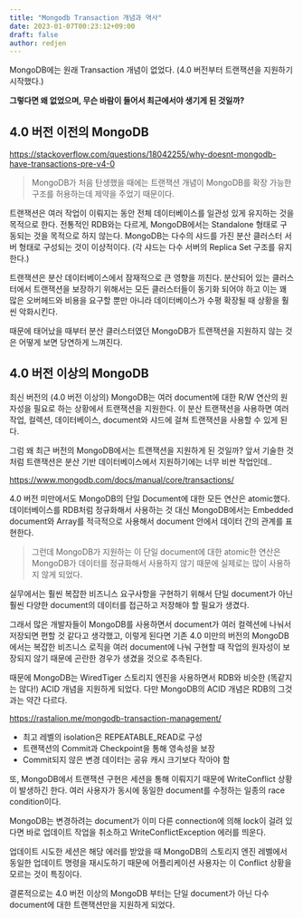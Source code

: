 ```yaml
---
title: "Mongodb Transaction 개념과 역사"
date: 2023-01-07T00:23:12+09:00
draft: false
author: redjen
---
```


MongoDB에는 원래 Transaction 개념이 없었다. (4.0 버전부터 트랜잭션을 지원하기 시작했다.)

**그렇다면 왜 없었으며, 무슨 바람이 들어서 최근에서야 생기게 된 것일까?**

## 4.0 버전 이전의 MongoDB

https://stackoverflow.com/questions/18042255/why-doesnt-mongodb-have-transactions-pre-v4-0

> MongoDB가 처음 탄생했을 때에는 트랜잭션 개념이 MongoDB를 확장 가능한 구조를 허용하는데 제약을 주었기 때문이다.

트랜잭션은 여러 작업이 이뤄지는 동안 전체 데이터베이스를 일관성 있게 유지하는 것을 목적으로 한다. 전통적인 RDB와는 다르게, MongoDB에서는 Standalone 형태로 구동되는 것을 목적으로 하지 않는다. MongoDB는 다수의 샤드를 가진 분산 클러스터 서버 형태로 구성되는 것이 이상적이다. (각 샤드는 다수 서버의 Replica Set 구조를 유지한다.)

트랜잭션은 분산 데이터베이스에서 잠재적으로 큰 영향을 끼친다. 분산되어 있는 클러스터에서 트랜잭션을 보장하기 위해서는 모든 클러스터들이 동기화 되어야 하고 이는 꽤 많은 오버헤드와 비용을 요구할 뿐만 아니라 데이터베이스가 수평 확장될 때 상황을 훨씬 악화시킨다.

때문에 태어났을 때부터 분산 클러스터였던 MongoDB가 트랜잭션을 지원하지 않는 것은 어떻게 보면 당연하게 느껴진다.

## 4.0 버전 이상의 MongoDB

최신 버전의 (4.0 버전 이상의) MongoDB는 여러 document에 대한 R/W 연산의 원자성을 필요로 하는 상황에서 트랜잭션을 지원한다.
이 분산 트랜잭션을 사용하면 여러 작업, 컬렉션, 데이터베이스, document와 샤드에 걸쳐 트랜잭션을 사용할 수 있게 된다. 

그럼 왜 최근 버전의 MongoDB에서는 트랜잭션을 지원하게 된 것일까?
앞서 기술한 것처럼 트랜잭션은 분산 기반 데이터베이스에서 지원하기에는 너무 비싼 작업인데..

https://www.mongodb.com/docs/manual/core/transactions/

4.0 버전 미만에서도 MongoDB의 단일 Document에 대한 모든 연산은 atomic했다. 
데이터베이스를 RDB처럼 정규화해서 사용하는 것 대신 MongoDB에서는 Embedded document와 Array를 적극적으로 사용해서 document 안에서 데이터 간의 관계를 표현한다.

> 그런데 MongoDB가 지원하는 이 단일 document에 대한 atomic한 연산은 MongoDB가 데이터를 정규화해서 사용하지 않기 때문에 실제로는 많이 사용하지 않게 되었다.

실무에서는 훨씬 복잡한 비즈니스 요구사항을 구현하기 위해서 단일 document가 아닌 훨씬 다양한 document의 데이터를 접근하고 저장해야 할 필요가 생겼다.

그래서 많은 개발자들이 MongoDB를 사용하면서 document가 여러 컬렉션에 나눠서 저장되면 편할 것 같다고 생각했고, 이렇게 된다면 기존 4.0 미만의 버전의 MongoDB에서는 복잡한 비즈니스 로직을 여러 document에 나눠 구현할 때 작업의 원자성이 보장되지 않기 때문에 곤란한 경우가 생겼을 것으로 추측된다.

때문에 MongoDB는 WiredTiger 스토리지 엔진을 사용하면서 RDB와 비슷한 (똑같지는 않다!) ACID 개념을 지원하게 되었다. 다만 MongoDB의 ACID 개념은 RDB의 그것과는 약간 다르다.

https://rastalion.me/mongodb-transaction-management/

- 최고 레벨의 isolation은 REPEATABLE_READ로 구성
- 트랜잭션의 Commit과 Checkpoint을 통해 영속성을 보장
- Commit되지 않은 변경 데이터는 공유 캐시 크기보다 작아야 함

또, MongoDB에서 트랜잭션 구현은 세션을 통해 이뤄지기 때문에 WriteConflict 상황이 발생하긴 한다. 여러 사용자가 동시에 동일한 document를 수정하는 일종의 race condition이다.

MongoDB는 변경하려는 document가 이미 다른 connection에 의해 lock이 걸려 있다면 바로 업데이트 작업을 취소하고 WriteConflictException 에러를 띄운다.

업데이트 시도한 세션은 해당 에러를 받았을 때 MongoDB의 스토리지 엔진 레벨에서 동일한 업데이트 명령을 재시도하기 때문에 어플리케이션 사용자는 이 Conflict 상황을 모르는 것이 특징이다.

결론적으로는 4.0 버전 이상의 MongoDB 부터는 단일 document가 아닌 다수 document에 대한 트랜잭션만을 지원하게 되었다.
